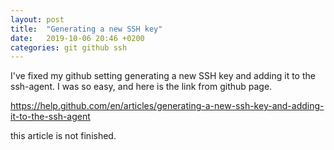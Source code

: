 ```yaml
---
layout: post
title:  "Generating a new SSH key"
date:   2019-10-06 20:46 +0200
categories: git github ssh  
---
```


I've fixed my github setting generating a new SSH key and adding it to the ssh-agent. I was so easy, and here is the link from github page.

https://help.github.com/en/articles/generating-a-new-ssh-key-and-adding-it-to-the-ssh-agent


this article is not finished.